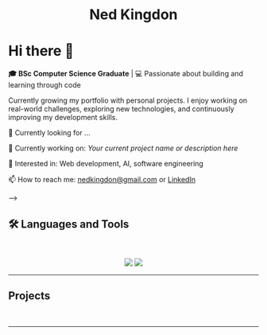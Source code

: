 <h1 align="center">
    Ned Kingdon
</h1>

<h1>Hi there 👋</h1>

<p>
  <strong>🎓 BSc Computer Science Graduate</strong> | 💻 Passionate about building and learning through code
</p>

<p>
  Currently growing my portfolio with personal projects. I enjoy working on real-world challenges, exploring new technologies, and continuously improving my development skills.
</p>

<p>
  📍 Currently looking for ...
</p>

<p>
  🚀 Currently working on: <em>Your current project name or description here</em>
</p>

<p>
  🧠 Interested in: Web development, AI, software engineering
</p>

<p>
  📫 How to reach me: <a href="mailto:nedkingdon@gmail.com">nedkingdon@gmail.com</a> or <a href="https://linkedin.com/in/yourprofile">LinkedIn</a>
</p>
-->


## 🛠️ Languages and Tools

<br>

<p align="center">
  <img src="https://skillicons.dev/icons?i=java,mongodb,python,c#,sql" />
  <img src="https://skillicons.dev/icons?i=html,css,git" />
</p>

<hr>

## Projects
<br>

<hr>
